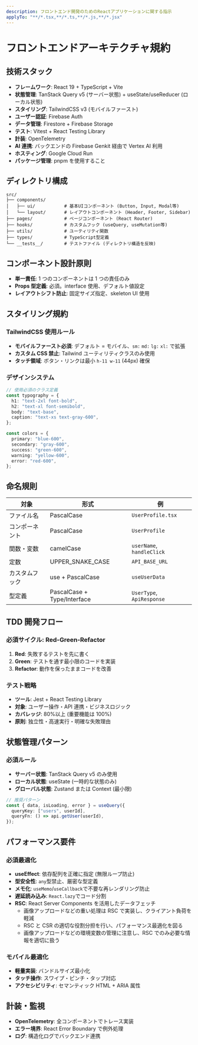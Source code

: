 ```yaml
---
description: フロントエンド開発のためのReactアプリケーションに関する指示
applyTo: "**/*.tsx,**/*.ts,**/*.js,**/*.jsx"
---
```


# フロントエンドアーキテクチャ規約

## 技術スタック

- **フレームワーク**: React 19 + TypeScript + Vite
- **状態管理**: TanStack Query v5 (サーバー状態) + useState/useReducer (ローカル状態)
- **スタイリング**: TailwindCSS v3 (モバイルファースト)
- **ユーザー認証**: Firebase Auth
- **データ管理**: Firestore + Firebase Storage
- **テスト**: Vitest + React Testing Library
- **計装**: OpenTelemetry
- **AI 連携**: バックエンドの Firebase Genkit 経由で Vertex AI 利用
- **ホスティング**: Google Cloud Run
- **パッケージ管理**: pnpm を使用すること

## ディレクトリ構成

```
src/
├── components/
│   ├── ui/           # 基本UIコンポーネント (Button, Input, Modal等)
│   └── layout/       # レイアウトコンポーネント (Header, Footer, Sidebar)
├── pages/            # ページコンポーネント (React Router)
├── hooks/            # カスタムフック (useQuery, useMutation等)
├── utils/            # ユーティリティ関数
├── types/            # TypeScript型定義
└── __tests__/        # テストファイル (ディレクトリ構造を反映)
```

## コンポーネント設計原則

- **単一責任**: 1 つのコンポーネントは 1 つの責任のみ
- **Props 型定義**: 必須。interface 使用、デフォルト値設定
- **レイアウトシフト防止**: 固定サイズ指定、skeleton UI 使用

## スタイリング規約

### TailwindCSS 使用ルール

- **モバイルファースト必須**: デフォルト = モバイル、`sm:` `md:` `lg:` `xl:` で拡張
- **カスタム CSS 禁止**: Tailwind ユーティリティクラスのみ使用
- **タッチ領域**: ボタン・リンクは最小 `h-11 w-11` (44px) 確保

### デザインシステム

```typescript
// 使用必須のクラス定義
const typography = {
  h1: "text-2xl font-bold",
  h2: "text-xl font-semibold",
  body: "text-base",
  caption: "text-xs text-gray-600",
};

const colors = {
  primary: "blue-600",
  secondary: "gray-600",
  success: "green-600",
  warning: "yellow-600",
  error: "red-600",
};
```

## 命名規則

| 対象           | 形式                        | 例                        |
| -------------- | --------------------------- | ------------------------- |
| ファイル名     | PascalCase                  | `UserProfile.tsx`         |
| コンポーネント | PascalCase                  | `UserProfile`             |
| 関数・変数     | camelCase                   | `userName`, `handleClick` |
| 定数           | UPPER_SNAKE_CASE            | `API_BASE_URL`            |
| カスタムフック | use + PascalCase            | `useUserData`             |
| 型定義         | PascalCase + Type/Interface | `UserType`, `ApiResponse` |

## TDD 開発フロー

### 必須サイクル: Red-Green-Refactor

1. **Red**: 失敗するテストを先に書く
2. **Green**: テストを通す最小限のコードを実装
3. **Refactor**: 動作を保ったままコードを改善

### テスト戦略

- **ツール**: Jest + React Testing Library
- **対象**: ユーザー操作・API 連携・ビジネスロジック
- **カバレッジ**: 80%以上 (重要機能は 100%)
- **原則**: 独立性・高速実行・明確な失敗理由

## 状態管理パターン

### 必須ルール

- **サーバー状態**: TanStack Query v5 のみ使用
- **ローカル状態**: useState (一時的な状態のみ)
- **グローバル状態**: Zustand または Context (最小限)

```typescript
// 推奨パターン
const { data, isLoading, error } = useQuery({
  queryKey: ["users", userId],
  queryFn: () => api.getUser(userId),
});
```

## パフォーマンス要件

### 必須最適化

- **useEffect**: 依存配列を正確に指定 (無限ループ防止)
- **型安全性**: `any`型禁止、厳密な型定義
- **メモ化**: `useMemo`/`useCallback`で不要な再レンダリング防止
- **遅延読み込み**: `React.lazy`でコード分割
- **RSC**: React Server Components を活用したデータフェッチ
  - 画像アップロードなどの重い処理は RSC で実装し、クライアント負荷を軽減
  - RSC と CSR の適切な役割分担を行い、パフォーマンス最適化を図る
  - 画像アップロードなどの環境変数の管理に注意し、RSC でのみ必要な情報を適切に扱う

### モバイル最適化

- **軽量実装**: バンドルサイズ最小化
- **タッチ操作**: スワイプ・ピンチ・タップ対応
- **アクセシビリティ**: セマンティック HTML + ARIA 属性

## 計装・監視

- **OpenTelemetry**: 全コンポーネントでトレース実装
- **エラー境界**: React Error Boundary で例外処理
- **ログ**: 構造化ログでバックエンド連携
